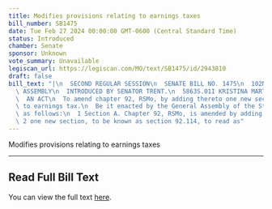 ```yaml
---
title: Modifies provisions relating to earnings taxes
bill_number: SB1475
date: Tue Feb 27 2024 00:00:00 GMT-0600 (Central Standard Time)
status: Introduced
chamber: Senate
sponsor: Unknown
vote_summary: Unavailable
legiscan_url: https://legiscan.com/MO/text/SB1475/id/2943810
draft: false
bill_text: "|\n  SECOND REGULAR SESSION\n  SENATE BILL NO. 1475\n  102ND GENERA L\
  \ ASSEMBLY\n  INTRODUCED BY SENATOR TRENT.\n  5863S.01I KRISTINA MARTIN, Secretary\n\
  \  AN ACT\n  To amend chapter 92, RSMo, by adding thereto one new section relating\
  \ to earnings tax.\n  Be it enacted by the General Assembly of the State of Missouri,\
  \ as follows:\n  1 Section A. Chapter 92, RSMo, is amended by adding thereto\n \
  \ 2 one new section, to be known as section 92.114, to read as"
---
```

Modifies provisions relating to earnings taxes

---

## Read Full Bill Text

You can view the full text [here](https://legiscan.com/MO/text/SB1475/id/2943810).

